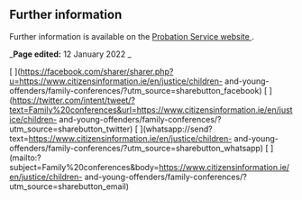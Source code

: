 ##  Further information

Further information is available on the [ Probation Service website
](http://www.probation.ie/EN/PB/WebPages/WP16000038) .

_**Page edited:** 12 January 2022 _

[
](https://facebook.com/sharer/sharer.php?u=https://www.citizensinformation.ie/en/justice/children-
and-young-offenders/family-conferences/?utm_source=sharebutton_facebook) [
](https://twitter.com/intent/tweet/?text=Family%20conferences&url=https://www.citizensinformation.ie/en/justice/children-
and-young-offenders/family-conferences/?utm_source=sharebutton_twitter) [
](whatsapp://send?text=https://www.citizensinformation.ie/en/justice/children-
and-young-offenders/family-conferences/?utm_source=sharebutton_whatsapp) [
](mailto:?subject=Family%20conferences&body=https://www.citizensinformation.ie/en/justice/children-
and-young-offenders/family-conferences/?utm_source=sharebutton_email) [
](javascript:void\(0\))
